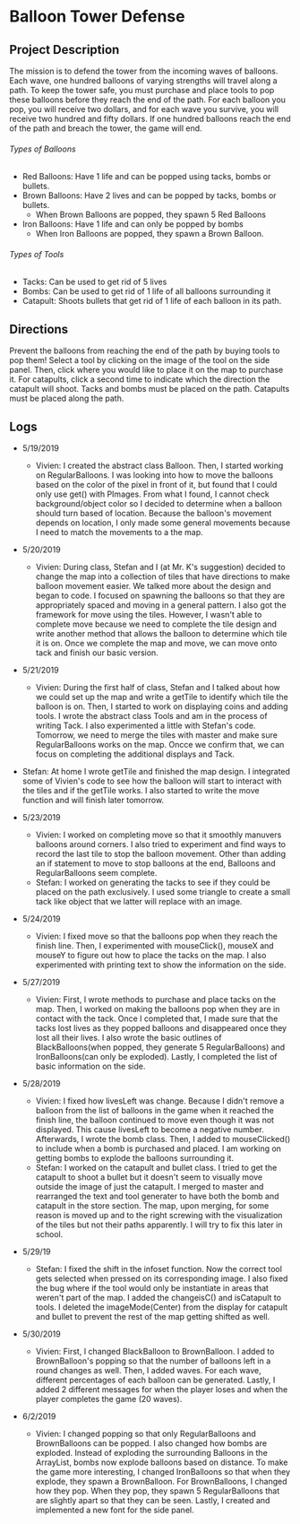 # Balloon Tower Defense

## Project Description
The mission is to defend the tower from the incoming waves of balloons. Each wave, one hundred balloons of varying strengths will travel along a path. To keep the tower safe, you must purchase and place tools to pop these balloons before they reach the end of the path. For each balloon you pop, you will receive two dollars, and for each wave you survive, you will receive two hundred and fifty dollars. If one hundred balloons reach the end of the path and breach the tower, the game will end. 

###### Types of Balloons
- Red Balloons: Have 1 life and can be popped using tacks, bombs or bullets. 
- Brown Balloons: Have 2 lives and can be popped by tacks, bombs or bullets. 
  - When  Brown Balloons are popped, they spawn 5 Red Balloons 
- Iron Balloons: Have 1 life and can only be popped by bombs
  - When Iron Balloons are popped, they spawn a Brown Balloon.

###### Types of Tools
- Tacks:  Can be used to get rid of 5 lives 
- Bombs: Can be used to get rid of 1 life of all balloons surrounding it 
- Catapult: Shoots bullets that get rid of 1 life of each balloon in its path. 

## Directions
Prevent the balloons from reaching the end of the path by buying tools to pop them! Select a tool by clicking on the image of the tool on the side panel. Then, click where you would like to place it on the map to purchase it. For catapults, click a second time to indicate which the direction the catapult will shoot. Tacks and bombs must be placed on the path. Catapults must be placed along the path.  

## Logs
- 5/19/2019
  - Vivien: I created the abstract class Balloon. Then, I started working on RegularBalloons. I was looking into how to move the balloons based on the color of the pixel in front of it, but found that I could only use get() with PImages. From what I found, I cannot check background/object color so I decided to determine when a balloon should turn based of location. Because the balloon's movement depends on location, I only made some general movements because I need to match the movements to a the map.  

- 5/20/2019
  - Vivien: During class, Stefan and I (at Mr. K's suggestion) decided to change the map into a collection of tiles that have directions to make balloon movement easier. We talked more about the design and began to code. I focused on spawning the balloons so that they are appropriately spaced and moving in a general pattern. I also got the framework for move using the tiles. However, I wasn't able to complete move because we need to complete the tile design and write another method that allows the balloon to determine which tile it is on. Once we complete the map and move, we can move onto tack and finish our basic version.

- 5/21/2019
  - Vivien: During the first half of class, Stefan and I talked about how we could set up the map and write a getTile to identify which tile the balloon is on. Then, I started to work on displaying coins and adding tools. I wrote the abstract class Tools and am in the process of writing Tack. I also experimented a little with Stefan's code. Tomorrow, we need to merge the tiles with master and make sure RegularBalloons works on the map. Oncce we confirm that, we can focus on completing the additional displays and Tack.   
- Stefan: At home I wrote getTile and finished the map design. I integrated some of Vivien's code to see how the balloon will start to interact with the tiles and if the getTile works. I also started to write the move function and will finish later tomorrow.

- 5/23/2019
  - Vivien: I worked on completing move so that it smoothly manuvers balloons around corners. I also tried to experiment and find ways to record the last tile to stop the balloon movement. Other than adding an if statement to move to stop balloons at the end, Balloons and RegularBalloons seem complete.
  - Stefan: I worked on generating the tacks to see if they could be placed on the path exclusively. I used some triangle to create a small tack like object that we latter will replace with an image.

- 5/24/2019
  - Vivien: I fixed move so that the balloons pop when they reach the finish line. Then, I experimented with mouseClick(), mouseX and mouseY to figure out how to place the tacks on the map. I also experimented with printing text to show the information on the side.

- 5/27/2019
  - Vivien: First, I wrote methods to purchase and place tacks on the map. Then, I worked on making the balloons pop when they are in contact with the tack. Once I completed that, I made sure that the tacks lost lives as they popped balloons and disappeared once they lost all their lives. I also wrote the basic outlines of BlackBalloons(when popped, they generate 5 RegularBalloons) and IronBalloons(can only be exploded). Lastly, I completed the list of basic information on the side.

- 5/28/2019
  - Vivien: I fixed how livesLeft was change. Because I didn't remove a balloon from the list of balloons in the game when it reached the finish line, the balloon continued to move even though it was not displayed. This cause livesLeft to become a negative number. Afterwards, I wrote the bomb class. Then, I added to mouseClicked() to include when a bomb is purchased and placed. I am working on getting bombs to explode the balloons surrounding it.  
   - Stefan: I worked on the catapult and bullet class. I tried to get the catapult to shoot a bullet but it doesn't seem to visually move outside the image of just the catapult. I merged to master and rearranged the text and tool generater to have both the bomb and catapult in the store section. The map, upon merging, for some reason is moved up and to the right screwing with the visualization of the tiles but not their paths apparently. I will try to fix this later in school.

- 5/29/19
  - Stefan: I fixed the shift in the infoset function. Now the correct tool gets selected when pressed on its corresponding image. I also fixed the bug where if the tool would only be instantiate in areas that weren't part of the map. I added the changeisC() and isCatapult to tools. I deleted the imageMode(Center) from the display for catapult and bullet to prevent the rest of the map getting shifted as well. 

- 5/30/2019
  - Vivien: First, I changed BlackBalloon to BrownBalloon. I added to BrownBalloon's popping so that the number of balloons left in a round changes as well. Then, I added waves. For each wave, different percentages of each balloon can be generated. Lastly, I added 2 different messages for when the player loses and when the player completes the game (20 waves).  

- 6/2/2019
  - Vivien: I changed popping so that only RegularBalloons and BrownBalloons can be popped. I also changed how bombs are exploded. Instead of exploding the surrounding Balloons in the ArrayList, bombs now explode balloons based on distance. To make the game more interesting, I changed IronBalloons so that when they explode, they spawn a BrownBalloon. For BrownBalloons, I changed how they pop. When they pop, they spawn 5 RegularBalloons that are slightly apart so that they can be seen. Lastly, I created and implemented a new font for the side panel.  
